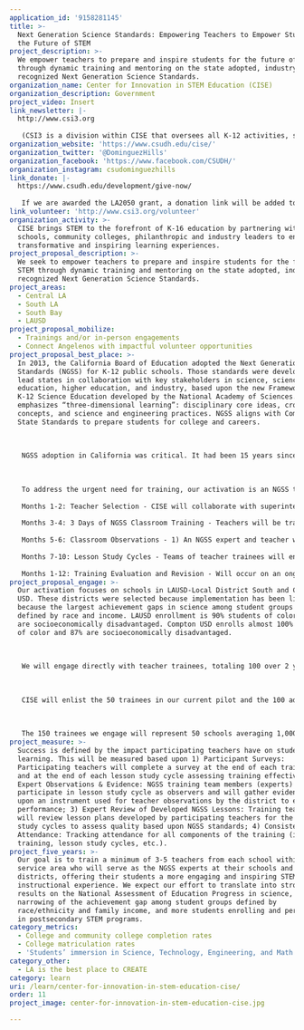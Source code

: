```yaml
---
application_id: '9158281145'
title: >-
  Next Generation Science Standards: Empowering Teachers to Empower Students for
  the Future of STEM
project_description: >-
  We empower teachers to prepare and inspire students for the future of STEM
  through dynamic training and mentoring on the state adopted, industry
  recognized Next Generation Science Standards.
organization_name: Center for Innovation in STEM Education (CISE)
organization_description: Government
project_video: Insert
link_newsletter: |-
  http://www.csi3.org
   
   (CSI3 is a division within CISE that oversees all K-12 activities, such as teacher pathways, professional development for teachers)
organization_website: 'https://www.csudh.edu/cise/'
organization_twitter: '@DominguezHills'
organization_facebook: 'https://www.facebook.com/CSUDH/'
organization_instagram: csudominguezhills
link_donate: |-
  https://www.csudh.edu/development/give-now/
   
   If we are awarded the LA2050 grant, a donation link will be added to the CISE website.
link_volunteer: 'http://www.csi3.org/volunteer'
organization_activity: >-
  CISE brings STEM to the forefront of K-16 education by partnering with
  schools, community colleges, philanthropic and industry leaders to enable
  transformative and inspiring learning experiences.
project_proposal_description: >-
  We seek to empower teachers to prepare and inspire students for the future of
  STEM through dynamic training and mentoring on the state adopted, industry
  recognized Next Generation Science Standards.
project_areas:
  - Central LA
  - South LA
  - South Bay
  - LAUSD
project_proposal_mobilize:
  - Trainings and/or in-person engagements
  - Connect Angelenos with impactful volunteer opportunities
project_proposal_best_place: >-
  In 2013, the California Board of Education adopted the Next Generation Science
  Standards (NGSS) for K-12 public schools. Those standards were developed by 26
  lead states in collaboration with key stakeholders in science, science
  education, higher education, and industry, based upon the new Framework for
  K-12 Science Education developed by the National Academy of Sciences. NGSS
  emphasizes “three-dimensional learning”: disciplinary core ideas, crosscutting
  concepts, and science and engineering practices. NGSS aligns with Common Core
  State Standards to prepare students for college and careers. 
   
   
   
   NGSS adoption in California was critical. It had been 15 years since standards were revised, despite numerous advances in the field of science and the innovation driven economy. However, implementation has been uneven with limited teacher training. LA simply cannot be the best place to learn if our science teachers are not given the skills to prepare our students for the future of STEM. Students will not be prepared for college, careers and citizenship unless teachers set the right expectations and goals. Improved science standards will inspire students to pursue STEM in higher education and prepare them for the rigors of college, lifting our higher education completion rates and time to completion. In turn, employers can hire workers with strong science-based skills—including specific content areas but also skills such as critical thinking and inquiry-based problem solving.
   
   
   
   To address the urgent need for training, our activation is an NGSS training that includes a dynamic combination of classroom training, real-time feedback, and group collaboration. It will be rolled out to teachers in LAUSD-Local District South (includes San Pedro, Lomita, Gardena, South LA, South Central LA) and Compton USD. We will train two cohorts of 50 teachers (100 total) in two years. The program will be rolled out according to the following timeline each year:
   
   Months 1-2: Teacher Selection - CISE will collaborate with superintendents and STEM coordinators to identify which schools will most benefit from training. Principals at selected schools will recommend 2-3 K-9 teachers.
   
   Months 3-4: 3 Days of NGSS Classroom Training - Teachers will be trained on the conceptual and instructional shifts from the current standards. They will learn the 3 dimensions of NGSS, analyze lesson plans, and break down the new performance expectations. 
   
   Months 5-6: Classroom Observations - 1) An NGSS expert and teacher will meet in advance to agree on the observation focus and review the lesson plan; 2) The NGSS expert will observe and document evidence of good teaching practices; 3) Formal feedback will be provided.
   
   Months 7-10: Lesson Study Cycles - Teams of teacher trainees will engage in collaborative planning-teaching-observation of learning, followed by lesson evaluation and refinement.
   
   Months 1-12: Training Evaluation and Revision - Will occur on an ongoing basis (details in #12).
project_proposal_engage: >-
  Our activation focuses on schools in LAUSD-Local District South and Compton
  USD. These districts were selected because implementation has been limited and
  because the largest achievement gaps in science among student groups are
  defined by race and income. LAUSD enrollment is 90% students of color and 80%
  are socioeconomically disadvantaged. Compton USD enrolls almost 100% students
  of color and 87% are socioeconomically disadvantaged. 
   
   
   
   We will engage directly with teacher trainees, totaling 100 over 2 years. In turn, these teachers will engage their students as they become more effective and inspiring teachers. CISE will also give our teacher trainees strategies and tools to engage parents. Examples include at a minimum keeping parents informed about the shift to NGSS and at most enlisting parents to volunteer in and outside of the classroom to help with NGSS-based science projects.
   
   
   
   CISE will enlist the 50 trainees in our current pilot and the 100 additional trainees to become NGSS experts at their schools that mentor fellow teachers. NGSS experts will provide guidance to these 150 teachers as they help their fellow teachers learn the new standards.
   
   
   
   The 150 trainees we engage will represent 50 schools averaging 1,000 students. With those trainees engaging their fellow teachers on the new standards, 50,000 students will be touched directly or indirectly by our effort. With our push to keep all parents informed at a minimum, we will touch well over 100,000 Angelenos.
project_measure: >-
  Success is defined by the impact participating teachers have on student
  learning. This will be measured based upon 1) Participant Surveys:
  Participating teachers will complete a survey at the end of each training day
  and at the end of each lesson study cycle assessing training effectiveness; 2)
  Expert Observations & Evidence: NGSS training team members (experts) will
  participate in lesson study cycle as observers and will gather evidence based
  upon an instrument used for teacher observations by the district to evaluate
  performance; 3) Expert Review of Developed NGSS Lessons: Training team experts
  will review lesson plans developed by participating teachers for the lesson
  study cycles to assess quality based upon NGSS standards; 4) Consistent
  Attendance: Tracking attendance for all components of the training (in-person
  training, lesson study cycles, etc.).
project_five_years: >-
  Our goal is to train a minimum of 3-5 teachers from each school within our
  service area who will serve as the NGSS experts at their schools and
  districts, offering their students a more engaging and inspiring STEM
  instructional experience. We expect our effort to translate into stronger
  results on the National Assessment of Education Progress in science, a
  narrowing of the achievement gap among student groups defined by
  race/ethnicity and family income, and more students enrolling and persisting
  in postsecondary STEM programs.
category_metrics:
  - College and community college completion rates
  - College matriculation rates
  - 'Students’ immersion in Science, Technology, Engineering, and Math content'
category_other:
  - LA is the best place to CREATE
category: learn
uri: /learn/center-for-innovation-in-stem-education-cise/
order: 11
project_image: center-for-innovation-in-stem-education-cise.jpg

---
```

